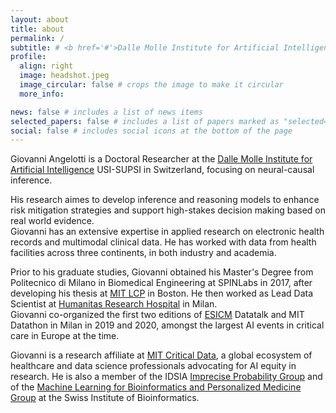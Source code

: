 ```yaml
---
layout: about
title: about
permalink: /
subtitle: # <b href='#'>Dalle Molle Institute for Artificial Intelligence </b> 
profile:
  align: right
  image: headshot.jpeg
  image_circular: false # crops the image to make it circular
  more_info: 

news: false # includes a list of news items
selected_papers: false # includes a list of papers marked as "selected={true}"
social: false # includes social icons at the bottom of the page
---
```


Giovanni Angelotti is a Doctoral Researcher at the [Dalle Molle Institute for Artificial Intelligence](https://www.idsia.usi-supsi.ch/) USI-SUPSI in Switzerland, focusing on neural-causal inference.  

His research aimes to develop inference and reasoning models to enhance risk mitigation strategies and support high-stakes decision making based on real world evidence.  
Giovanni has an extensive expertise in applied research on electronic health records and multimodal clinical data. He has worked with data from health facilities across three continents, in both industry and academia.


Prior to his graduate studies, Giovanni obtained his Master's Degree from Politecnico di Milano in Biomedical Engineering at SPINLabs in 2017, after developing his thesis at [MIT LCP](https://lcp.mit.edu/) in Boston. He then worked as Lead Data Scientist at [Humanitas Research Hospital](https://www.humanitas.net/) in Milan.   
Giovanni co-organized the first two editions of [ESICM](https://www.esicm.org/) Datatalk and MIT Datathon in Milan in 2019 and 2020, amongst the largest AI events in critical care in Europe at the time.

Giovanni is a research affiliate at [MIT Critical Data](https://criticaldata.mit.edu/), a global ecosystem of healthcare and data science professionals advocating for AI equity in research. He is also a member of the IDSIA [Imprecise Probability Group](https://ipg.idsia.ch/) and of the [Machine Learning for Bioinformatics and Personalized Medicine Group](https://www.sib.swiss/directory/group/machine-learning-for-bioinformatics-and-personalised-medicine) at the Swiss Institute of Bioinformatics.
